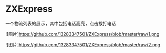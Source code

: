 # ZXExpress
一个物流列表的展示，其中包括电话高亮，点击拨打电话

![图片]https://github.com/13283347501/ZXExpress/blob/master/raw/1.png

![图片]https://github.com/13283347501/ZXExpress/blob/master/raw/2.png
